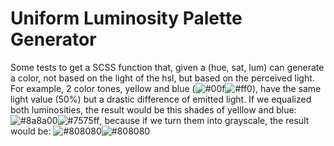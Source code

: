 # Uniform Luminosity Palette Generator

Some tests to get a SCSS function that, given a (hue, sat, lum) can generate a color, not based on the light of the hsl, but based on the perceived light.
For example, 2 color tones, yellow and blue (![#00f](https://placehold.co/15x15/ff0/ff0.png)![#ff0](https://placehold.co/15x15/00f/00f.png)), have the same light value (50%) but a drastic difference of emitted light. If we equalized both luminosities, the result would be this shades of yelllow and blue: ![#8a8a00](https://placehold.co/15x15/8a8a00/8a8a00.png)![#7575ff](https://placehold.co/15x15/7575ff/7575ff.png), because if we turn them into grayscale, the result would be: ![#808080](https://placehold.co/15x15/808080/808080.png)![#808080](https://placehold.co/15x15/808080/808080.png)
